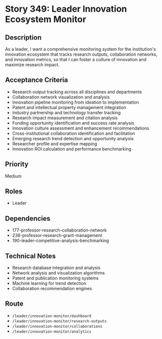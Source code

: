 # Story 349: Leader Innovation Ecosystem Monitor

## Description
As a leader, I want a comprehensive monitoring system for the institution's innovation ecosystem that tracks research outputs, collaboration networks, and innovation metrics, so that I can foster a culture of innovation and maximize research impact.

## Acceptance Criteria
- Research output tracking across all disciplines and departments
- Collaboration network visualization and analysis
- Innovation pipeline monitoring from ideation to implementation
- Patent and intellectual property management integration
- Industry partnership and technology transfer tracking
- Research impact measurement and citation analysis
- Funding opportunity identification and success rate analysis
- Innovation culture assessment and enhancement recommendations
- Cross-institutional collaboration identification and facilitation
- Emerging research trend detection and opportunity analysis
- Researcher profile and expertise mapping
- Innovation ROI calculation and performance benchmarking

## Priority
Medium

## Roles
- Leader

## Dependencies
- 177-professor-research-collaboration-network
- 238-professor-research-grant-management
- 190-leader-competitive-analysis-benchmarking

## Technical Notes
- Research database integration and analysis
- Network analysis and visualization algorithms
- Patent and publication monitoring systems
- Machine learning for trend detection
- Collaboration recommendation engines

## Route
- `/leader/innovation-monitor/dashboard`
- `/leader/innovation-monitor/research-outputs`
- `/leader/innovation-monitor/collaborations`
- `/leader/innovation-monitor/analytics`